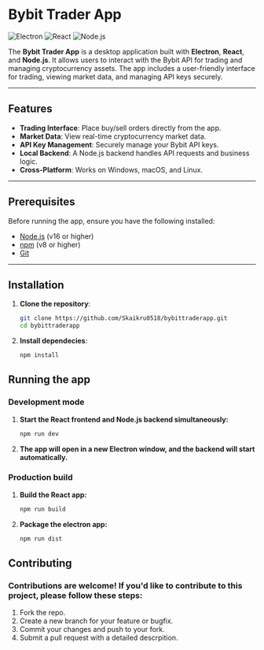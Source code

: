 # Bybit Trader App

![Electron](https://img.shields.io/badge/Electron-2B2E3A?style=for-the-badge&logo=electron&logoColor=9FEAF9)
![React](https://img.shields.io/badge/React-20232A?style=for-the-badge&logo=react&logoColor=61DAFB)
![Node.js](https://img.shields.io/badge/Node.js-339933?style=for-the-badge&logo=nodedotjs&logoColor=white)

The **Bybit Trader App** is a desktop application built with **Electron**, **React**, and **Node.js**. It allows users to interact with the Bybit API for trading and managing cryptocurrency assets. The app includes a user-friendly interface for trading, viewing market data, and managing API keys securely.

---

## Features

- **Trading Interface**: Place buy/sell orders directly from the app.
- **Market Data**: View real-time cryptocurrency market data.
- **API Key Management**: Securely manage your Bybit API keys.
- **Local Backend**: A Node.js backend handles API requests and business logic.
- **Cross-Platform**: Works on Windows, macOS, and Linux.

---

## Prerequisites

Before running the app, ensure you have the following installed:

- [Node.js](https://nodejs.org/) (v16 or higher)
- [npm](https://www.npmjs.com/) (v8 or higher)
- [Git](https://git-scm.com/)

---

## Installation

1. **Clone the repository**:
   ```bash
   git clone https://github.com/Skaikru0518/bybittraderapp.git
   cd bybittraderapp
   
2. **Install dependecies**:
   ```bash
   npm install
   
## Running the app
### Development mode

1. **Start the React frontend and Node.js backend simultaneously:**
   ```bash
   npm run dev

2. **The app will open in a new Electron window, and the backend will start automatically.**

### Production build
1. **Build the React app:**
    ```bash
    npm run build
2. **Package the electron app:**
   ```bash
   npm run dist

## Contributing
### Contributions are welcome! If you'd like to contribute to this project, please follow these steps:
1. Fork the repo.
2. Create a new branch for your feature or bugfix.
3. Commit your changes and push to your fork.
4. Submit a pull request with a detailed descrpition.



